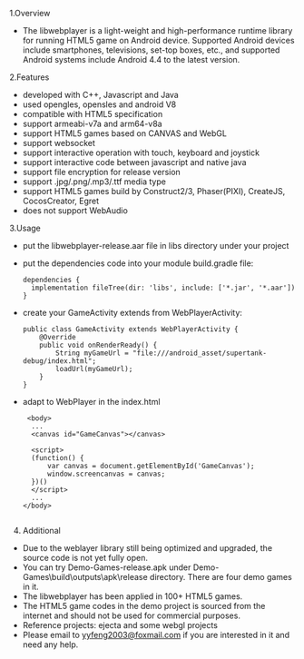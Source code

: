 1.Overview
- The libwebplayer is a light-weight and high-performance runtime library for running HTML5 game on Android device. 
Supported Android devices include smartphones, televisions, set-top boxes, etc., and supported Android systems include Android 4.4 to the latest version.

2.Features
- developed with C++, Javascript and Java
- used opengles, opensles and android V8
- compatible with HTML5 specification
- support armeabi-v7a and arm64-v8a
- support HTML5 games based on CANVAS and WebGL
- support websocket
- support interactive operation with touch, keyboard and joystick
- support interactive code between javascript and native java
- support file encryption for release version
- support .jpg/.png/.mp3/.ttf media type
- support HTML5 games build by Construct2/3, Phaser(PIXI), CreateJS, CocosCreator, Egret
- does not support WebAudio

3.Usage
- put the libwebplayer-release.aar file in libs directory under your project
  
- put the dependencies code into your module build.gradle file:
  <br/>
  ```
  dependencies {
    implementation fileTree(dir: 'libs', include: ['*.jar', '*.aar'])
  }
  
- create your GameActivity extends from WebPlayerActivity:
  <br/>
  ```
  public class GameActivity extends WebPlayerActivity {
      @Override
      public void onRenderReady() {
          String myGameUrl = "file:///android_asset/supertank-debug/index.html";
          loadUrl(myGameUrl);
      }
  }
  
- adapt to WebPlayer in the index.html
  ```
   <body>
    ...
    <canvas id="GameCanvas"></canvas>
    
    <script>
    (function() {
        var canvas = document.getElementById('GameCanvas');
        window.screencanvas = canvas;
    })()
    </script>
    ...
  </body>
   
4. Additional
- Due to the weblayer library still being optimized and upgraded, the source code is not yet fully open.
- You can try Demo-Games-release.apk under Demo-Games\build\outputs\apk\release directory. There are four demo games in it.
- The libwebplayer has been applied in 100+ HTML5 games.
- The HTML5 game codes in the demo project is sourced from the internet and should not be used for commercial purposes.
- Reference projects: ejecta and some webgl projects
- Please email to yyfeng2003@foxmail.com if you are interested in it and need any help.
  

